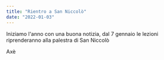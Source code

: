 ```yaml
---
title: "Rientro a San Niccolò"
date: "2022-01-03"
---
```


Iniziamo l'anno con una buona notizia, dal 7 gennaio le lezioni riprenderanno alla palestra di San Niccolò

Axè
